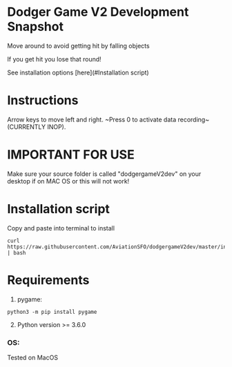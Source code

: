 # Dodger Game V2 Development Snapshot
Move around to avoid getting hit by falling objects

If you get hit you lose that round!

See installation options [here](#Installation script)
# Instructions
Arrow keys to move left and right. ~Press 0 to activate data recording~ (CURRENTLY INOP).

# IMPORTANT FOR USE
Make sure your source folder is called "dodgergameV2dev" on your desktop if on MAC OS or this will not work!

# Installation script
Copy and paste into terminal to install
```shell
curl https://raw.githubusercontent.com/AviationSFO/dodgergameV2dev/master/install.sh | bash
```
# Requirements
1. pygame:
```shell
python3 -m pip install pygame
```
2. Python version >= 3.6.0
### OS:
Tested on MacOS